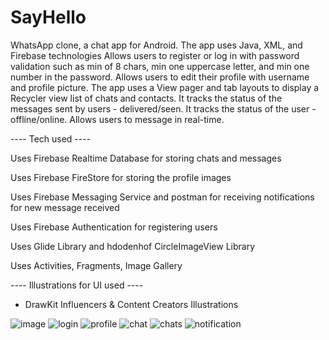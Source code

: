 # SayHello
WhatsApp clone, a chat app for Android. 
The app uses Java, XML, and Firebase technologies
Allows users to register or log in with password validation such as min of 8 chars, min one uppercase letter, and min one number in the password.
Allows users to edit their profile with username and profile picture.
The app uses a View pager and tab layouts to display a Recycler view list of chats and contacts.
It tracks the status of the messages sent by users - delivered/seen.
It tracks the status of the user - offline/online.
Allows users to message in real-time.

---- Tech used ----

Uses Firebase Realtime Database for storing chats and messages

Uses Firebase FireStore for storing the profile images

Uses Firebase Messaging Service and postman for receiving notifications for new message received

Uses Firebase Authentication for registering users

Uses Glide Library and hdodenhof CircleImageView Library

Uses Activities, Fragments, Image Gallery

---- Illustrations for UI used ----
- DrawKit Influencers & Content Creators Illustrations

![image](https://github.com/Kris-glitch/SayHello/assets/78586563/bc13b3a2-6f70-4680-a250-99652081c33d)
![login](https://github.com/Kris-glitch/SayHello/assets/78586563/020e0523-d80c-4ae1-ab3c-1295e54836d9)
![profile](https://github.com/Kris-glitch/SayHello/assets/78586563/4f00db95-bcce-4958-a55f-67558b5aa4a4)
![chat](https://github.com/Kris-glitch/SayHello/assets/78586563/d6689fc2-9118-461c-92ff-9837ff71b636)
![chats](https://github.com/Kris-glitch/SayHello/assets/78586563/86502f3e-ae5a-4d52-bec8-b924958bfd89)
![notification](https://github.com/Kris-glitch/SayHello/assets/78586563/ab993a7d-9f84-4b5c-9eae-4984879c9918)
